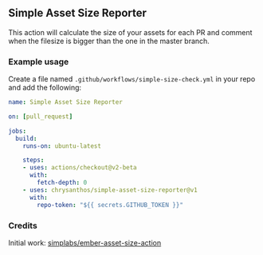 ## Simple Asset Size Reporter

This action will calculate the size of your assets for each PR and comment when the filesize is bigger than the one in the master branch.

### Example usage

Create a file named `.github/workflows/simple-size-check.yml` in your repo and add the following:

```yaml
name: Simple Asset Size Reporter

on: [pull_request]

jobs:
  build:
    runs-on: ubuntu-latest

    steps:
    - uses: actions/checkout@v2-beta
      with:
        fetch-depth: 0
    - uses: chrysanthos/simple-asset-size-reporter@v1
      with:
        repo-token: "${{ secrets.GITHUB_TOKEN }}"
```

### Credits
Initial work: [simplabs/ember-asset-size-action](https://github.com/simplabs/ember-asset-size-action)
